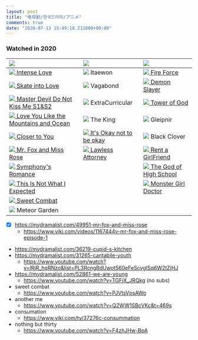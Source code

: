 ```yaml
---
layout: post
title: "电视剧/한국드라마/アニメ"
comments: true
date: "2020-07-13 15:49:18.211000+00:00"
---
```


### Watched in 2020

| ![][cn]                                                                                                                                        | ![][kr]                                                                                     | ![][jp]                                                                                   |
|:-----------------------------------------------------------------------------------------------------------------------------------------------|:--------------------------------------------------------------------------------------------|:------------------------------------------------------------------------------------------|
| [![][done] Intense Love](https://www.youtube.com/watch?v=h0ESz7yFrjI&list=PLKetxu4L5G2BgPsv1skWCQD7xzh2tW3bz&index=)                           | ![][done] Itaewon                                                                           | [![][done] Fire Force](https://www.crunchyroll.com/fire-force)                            |
| [![][done] Skate into Love](https://www.youtube.com/watch?v=rJ8iFqU-dok&list=PLTB73Ibi_X3HWLY2PjqEX-cJUcGF-YBqp)                               | ![][done] Vagabond                                                                          | [![][done] Demon Slayer](https://www.crunchyroll.com/demon-slayer-kimetsu-no-yaiba)       |
| [![][done] Master Devil Do Not Kiss Me S1&S2](https://www.youtube.com/watch?v=hO3VAt26_8g&list=PLEXBGg5OB0B8qFpthjOjCbqIRCqVEQBVl)             | ![][done] ExtraCurricular                                                                   | [![][done] Tower of God](https://www.crunchyroll.com/tower-of-god)                        |
| [![][done] Love You Like the Mountains and Ocean](https://www.youtube.com/watch?v=cEqBoKgqKyM&list=PLTB73Ibi_X3HmQDVkQz1whm_VqMhTpKzx&index=1) | ![][done] The King                                                                          | ![][done] Gleipnir                                                                        |
| [![][done] Closer to You](https://www.youtube.com/watch?v=PbI6cueEky4&list=PLATwx1z00Hse1XZ0OQ538Ck6hgiN-y0WA)                                 | [![][notdone] It's Okay not to be okay](https://mydramalist.com/49865-psycho-but-it-s-okay) | ![][done] Black Clover                                                                    |
| [![][done] Mr. Fox and Miss Rose](https://www.viki.com/tv/37201c-mr-fox-and-miss-rose)                                                         | [![][done] Lawless Attorney](https://www.viki.com/tv/35833c-lawless-lawyer)                 | [![][notdone] Rent a GirlFriend](https://www.crunchyroll.com/rent-a-girlfriend)           |
| [![][done] Symphony's Romance](https://www.viki.com/videos/1168218v-symphonys-romance-episode-1)                                               |                                                                                             | [![][notdone] The God of High School](https://www.crunchyroll.com/the-god-of-high-school) |
| [![][done] This Is Not What I Expected](https://www.youtube.com/watch?v=j0ZGybI7dU8)                                                           |                                                                                             | [![][notdone] Monster Girl Doctor](https://www.crunchyroll.com/monster-girl-doctor)       |
| [![][notdone] Sweet Combat](https://www.youtube.com/watch?v=9XwwyltS0As&list=PL-qn-eiR753fjnMhGr8oQzmTu1jsMFxOu&index=5)                       |                                                                                             |                                                                                           |
| ![][notdone] Meteor Garden                                                                                                                     |                                                                                             |                                                                                           |

* [x] https://mydramalist.com/49951-mr-fox-and-miss-rose
    * https://www.viki.com/videos/1167444v-mr-fox-and-miss-rose-episode-1
* https://mydramalist.com/36219-cupid-s-kitchen
* https://mydramalist.com/31265-cantabile-youth
    * https://www.youtube.com/watch?v=lRjR_hqRNzo&list=PL3RcngBdUwot560eFeScvgISq6W2tZjHJ
* https://mydramalist.com/52861-we-are-young
    * https://www.youtube.com/watch?v=TGFjX_JRQkg (no subs)
* sweet combat
    * https://www.youtube.com/watch?v=PJVtsVpsAWo
* another me
    * https://www.youtube.com/watch?v=Q2WW1SBcVKc&t=469s
* consumation
    * https://www.viki.com/tv/37276c-consummation
* nothing but thirty
    * https://www.youtube.com/watch?v=F4zhJHw-BpA


[cn]: https://cdn1.iconfinder.com/data/icons/stripe-flag-set/23/CN.png
[kr]: https://cdn1.iconfinder.com/data/icons/stripe-flag-set/23/KR.png
[jp]: https://cdn1.iconfinder.com/data/icons/stripe-flag-set/23/JP.png
[done]: https://dupi.popshi.com//image/15946576535f0c8b758ed4a.png
[notdone]: https://cdn1.iconfinder.com/data/icons/silk2/hourglass.png